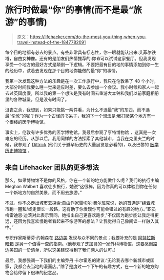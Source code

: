# 旅行时做最“你”的事情(而不是最“旅游”的事情)

> 原文：<https://lifehacker.com/do-the-most-you-thing-when-you-travel-instead-of-the-1847782091>

每个目的地都有必去的景点。有些非常具有标志性，你一眼就能认出来:艾菲尔铁塔，自由女神像。还有的是朋友们热情推荐的:你*有*可以试试这家餐厅。但我发现享受一个地方的最好方式是颠倒一下逻辑。不要把最有目的地的事情添加到你一生的经历中，试着去发现在那个目的地你能做的最“你”的事情。



我第一次发现这种方法的乐趣是在一次工作旅行中，我只在伦敦呆了 48 个小时，大部分时间我要么睡一觉来适应时差，要么去参加一个会议。我小时候和家人一起去过英国度假，所以我的第一个想法是我有时间去重游大本钟和我们以前家庭相册里的各种城堡。但是没有时间了。

沮丧之余，我想到，如果只能挑一两件看，为什么不选最“我”的东西，而不选最“伦敦”的呢？作为一个古怪的书呆子，我的下一个想法是:我打赌某个地方有一个很棒的医学博物馆。

事实上，伦敦有许多优秀的医学博物馆。我最后参观了亨特博物馆 ，这真是一次难忘的经历。从那以后，我用同样的方法探索了其他城市，当我在克里夫兰的时候，我参观了 [Dittrick](https://artsci.case.edu/dittrick/) (他们关于避孕历史的大量展览是必看的)，以及巴黎的 [医学历史博物馆](https://www.atlasobscura.com/places/museum-of-the-history-of-medicine) 。

## 来自 Lifehacker 团队的更多想法

那么，如果博物馆不是你的风格，你在一个新的地方能做什么呢？我们的执行主编 Meghan Walbert 喜欢徒步旅行，她说“这很棒，因为你真的可以体验到你在任何一个新地方的自然美景，而不用去旅游。”

不过，你不必走出城市去探索:自由作家雷切尔·费尔班克说，她的首选是“绕着城市跑一圈和/或走很长一段路，这有助于你发现你可能会错过的有趣的地方。”职员梅雷迪思·迪茨对此表示赞同，她指出自己更喜欢跑步,"不仅因为跑步能让我走得更远，还因为我喜欢慢跑者看起来不像游客的想法？让我觉得自己像间谍一样融入其中。”

专职作家斯蒂芬·约翰森在 [路边美](https://www.roadsideamerica.com) 发现与众不同的景点；我要补充的是 [阿特拉斯暗箱](https://www.atlasobscura.com/articles/all-places-in-the-atlas-on-one-map) 是另一个值得一查的指南。(他参观了芝加哥的一家外科博物馆，这要感谢路边美国的一份清单，所以这条建议得到了我们两人的认可。)

最后，我想强调一下我们的主编乔丹·卡尔霍恩的建议:“无论我去哪个新城市或国家，我都会去当地的漫画店。”除了是度过一个下午的有趣方式，在一个新的地方购物会给你留下很棒的纪念品。